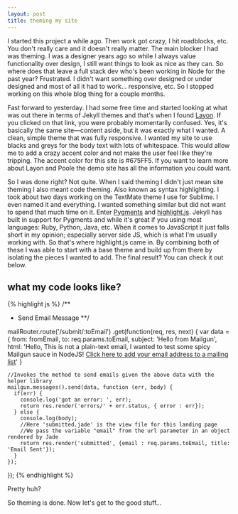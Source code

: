 ```yaml
---
layout: post
title: theming my site
---
```


I started this project a while ago. Then work got crazy, I hit roadblocks, etc. You don't really care and it doesn't really matter. The main blocker I had was theming. I was a designer years ago so while I always value functionality over design, I still want things to look as nice as they can. So where does that leave a full stack dev who's been working in Node for the past year? Frustrated. I didn't want something over designed or under designed and most of all it had to work... responsive, etc. So I stopped working on this whole blog thing for a couple months.

<!--br-->

Fast forward to yesterday. I had some free time and started looking at what was out there in terms of Jekyll themes and that's when I found [Layon](http://lanyon.getpoole.com/). If you clicked on that link, you were probably momentarily confused. Yes, it's basically the same site&mdash;content aside, but it was exactly what I wanted. A clean, simple theme that was fully responsive. I wanted my site to use blacks and greys for the body text with lots of whitespace. This would allow me to add a crazy accent color and not make the user feel like they're tripping. The accent color for this site is <span class="accent">#675FF5</span>. If you want to learn more about Layon and Poole the demo site has all the information you could want.

So I was done right? Not quite. When I said theming I didn't just mean site theming I also meant code theming. Also known as syntax highlighting. I took about two days working on the TextMate theme I use for Sublime. I even named it and everything. I wanted something similar but did not want to spend that much time on it. Enter [Pygments](http://pygments.org/) and [highlight.js](https://highlightjs.org/). Jekyll has built in support for Pygments and while it's great if you using most languages: Ruby, Python, Java, etc. When it comes to JavaScript it just falls short in my opinion; especially server side JS, which is what I'm usually working with. So that's where highlight.js came in. By combining both of these I was able to start with a base theme and build up from there by isolating the pieces I wanted to add. The final result? You can check it out below.

## what my code looks like?

{% highlight js %}
/**
 * Send Email Message
 **/

mailRouter.route('/submit/:toEmail')
  .get(function(req, res, next) {
    var data = {
      from: fromEmail,
      to: req.params.toEmail, 
      subject: 'Hello from Mailgun',
      html: 'Hello, This is not a plain-text email, I wanted to test some spicy Mailgun sauce in NodeJS! <a href="http://0.0.0.0:3030/validate?' + req.params.toEmail + '">Click here to add your email address to a mailing list</a>'
    }

    //Invokes the method to send emails given the above data with the helper library
    mailgun.messages().send(data, function (err, body) {
      if(err) {
        console.log('got an error: ', err);
        return res.render('errors/' + err.status, { error : err});
      } else {
        console.log(body);
        //Here 'submitted.jade' is the view file for this landing page 
        //We pass the variable "email" from the url parameter in an object rendered by Jade
        return res.render('submitted', {email : req.params.toEmail, title: 'Email Sent'});
      }
    });
  });
{% endhighlight %}

Pretty huh?

So theming is done. Now let's get to the good stuff...

